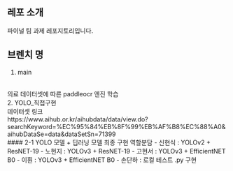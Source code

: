 ## 레포 소개
파이널 팀 과제 레포지토리입니다.

## 브렌치 명
1. main
</br>
의료 데이터셋에 따른 paddleocr 엔진 학습
</br>
2. YOLO_직접구현
</br>
데이터셋 링크
</br>
https://www.aihub.or.kr/aihubdata/data/view.do?searchKeyword=%EC%95%84%EB%8F%99%EB%AF%B8%EC%88%A0&aihubDataSe=data&dataSetSn=71399

</br>
#### 2-1 YOLO 모델 + 딥러닝 모델 최종 구현 역할분담
  - 신현식 : YOLOv2 + ResNET-19
  - 노현지 : YOLOv3 + ResNET-19
  - 고현서 : YOLOv3 + EfficientNET B0
  - 이훤 : YOLOv3 + EfficientNET B0
  - 손단하 : 로컬 테스트 .py 구현
